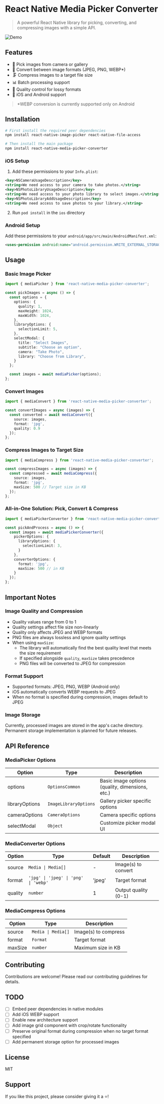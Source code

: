 # React Native Media Picker Converter

> A powerful React Native library for picking, converting, and compressing images with a simple API.

![Demo](./assets/media-picker-coverter-demo.gif)

## Features

- 📱 Pick images from camera or gallery
- 🔄 Convert between image formats (JPEG, PNG, WEBP*)
- 🗜️ Compress images to a target file size
- 📊 Batch processing support
- 🎯 Quality control for lossy formats
- 📱 iOS and Android support

> *WEBP conversion is currently supported only on Android

## Installation

```bash
# First install the required peer dependencies
npm install react-native-image-picker react-native-file-access

# Then install the main package
npm install react-native-media-picker-converter
```

### iOS Setup

1. Add these permissions to your `Info.plist`:

```xml
<key>NSCameraUsageDescription</key>
<string>We need access to your camera to take photos.</string>
<key>NSPhotoLibraryUsageDescription</key>
<string>We need access to your photo library to select images.</string>
<key>NSPhotoLibraryAddUsageDescription</key>
<string>We need access to save photos to your library.</string>
```

2. Run `pod install` in the `ios` directory

### Android Setup

Add these permissions to your `android/app/src/main/AndroidManifest.xml`:

```xml
<uses-permission android:name="android.permission.WRITE_EXTERNAL_STORAGE" />
```

## Usage

### Basic Image Picker

```typescript
import { mediaPicker } from 'react-native-media-picker-converter';

const pickImages = async () => {
  const options = {
    options: {
      quality: 1,
      maxHeight: 1024,
      maxWidth: 1024,
    },
    libraryOptions: {
      selectionLimit: 5,
    },
    selectModal: {
      title: "Select Images",
      subtitle: "Choose an option",
      camera: "Take Photo",
      library: "Choose from Library",
    }
  };

  const images = await mediaPicker(options);
};
```

### Convert Images

```typescript
import { mediaConvert } from 'react-native-media-picker-converter';

const convertImages = async (images) => {
  const converted = await mediaConvert({
    source: images,
    format: 'jpg',
    quality: 0.9
  });
};
```

### Compress Images to Target Size

```typescript
import { mediaCompress } from 'react-native-media-picker-converter';

const compressImages = async (images) => {
  const compressed = await mediaCompress({
    source: images,
    format: 'jpg',
    maxSize: 500 // Target size in KB
  });
};
```

### All-in-One Solution: Pick, Convert & Compress

```typescript
import { mediaPickerConverter } from 'react-native-media-picker-converter';

const pickAndProcess = async () => {
  const images = await mediaPickerConverter({
    pickerOptions: {
      libraryOptions: {
        selectionLimit: 3,
      }
    },
    converterOptions: {
      format: 'jpg',
      maxSize: 500 // in KB
    }
  });
};
```

## Important Notes

### Image Quality and Compression

- Quality values range from 0 to 1
- Quality settings affect file size non-linearly
- Quality only affects JPEG and WEBP formats
- PNG files are always lossless and ignore quality settings
- When using `maxSize`:
  - The library will automatically find the best quality level that meets the size requirement
  - If specified alongside `quality`, `maxSize` takes precedence
  - PNG files will be converted to JPEG for compression

### Format Support

- Supported formats: JPEG, PNG, WEBP (Android only)
- iOS automatically converts WEBP requests to JPEG
- When no format is specified during compression, images default to JPEG

### Image Storage

Currently, processed images are stored in the app's cache directory. Permanent storage implementation is planned for future releases.

## API Reference

### MediaPicker Options

| Option | Type | Description |
|--------|------|-------------|
| options | `OptionsCommon` | Basic image options (quality, dimensions, etc.) |
| libraryOptions | `ImageLibraryOptions` | Gallery picker specific options |
| cameraOptions | `CameraOptions` | Camera specific options |
| selectModal | `Object` | Customize picker modal UI |

### MediaConverter Options

| Option | Type | Default | Description |
|--------|------|---------|-------------|
| source | `Media \| Media[]` | - | Image(s) to convert |
| format | `'jpg' \| 'jpeg' \| 'png' \| 'webp'` | 'jpeg' | Target format |
| quality | `number` | 1 | Output quality (0-1) |

### MediaCompress Options

| Option | Type | Description |
|--------|------|-------------|
| source | `Media \| Media[]` | Image(s) to compress |
| format | `Format` | Target format |
| maxSize | `number` | Maximum size in KB |

## Contributing

Contributions are welcome! Please read our contributing guidelines for details.

## TODO

- [ ] Embed peer dependencies in native modules
- [ ] Add iOS WEBP support
- [ ] Enable new architecture support
- [ ] Add image grid component with crop/rotate functionality
- [ ] Preserve original format during compression when no target format specified
- [ ] Add permanent storage option for processed images

## License

MIT

## Support

If you like this project, please consider giving it a ⭐️!